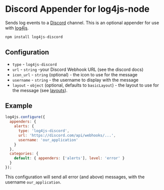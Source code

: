 # Discord Appender for log4js-node

Sends log events to a [Discord](https://discord.com) channel. This is an optional appender for use with [log4js](https://log4js-node.github.io/log4js-node/).
```bash
npm install log4js-discord
```

## Configuration

* `type` - `log4js-discord`
* `url` - `string` -your Discord Webhook URL (see the discord docs)
* `icon_url` - `string` (optional) - the icon to use for the message
* `username` - `string` - the username to display with the message
* `layout` - `object` (optional, defaults to `basicLayout`) - the layout to use for the message (see [layouts](layouts.md)).

## Example

```javascript
log4js.configure({
  appenders: {
    alerts: {
      type: 'log4js-discord',
      url: 'https://discord.com/api/webhooks/...',
      username: 'our_application'
    }
  },
  categories: {
    default: { appenders: ['alerts'], level: 'error' }
  }
});
```

This configuration will send all error (and above) messages, with the username `our_application`.

